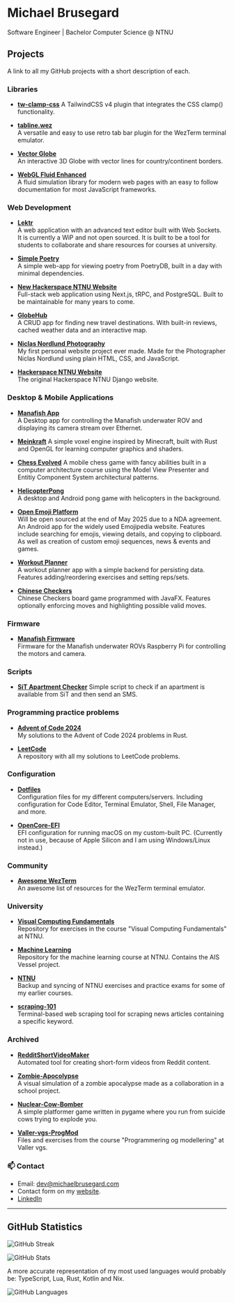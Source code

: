 # Michael Brusegard

Software Engineer | Bachelor Computer Science @ NTNU

## Projects

A link to all my GitHub projects with a short description of each.

### Libraries

- **[tw-clamp-css](https://github.com/michaelbrusegard/tw-clamp-css)**
  A TailwindCSS v4 plugin that integrates the CSS clamp() functionality. 

- **[tabline.wez](https://github.com/michaelbrusegard/tabline.wez)**  
  A versatile and easy to use retro tab bar plugin for the WezTerm terminal emulator.

- **[Vector Globe](https://github.com/michaelbrusegard/vector-globe)**  
  An interactive 3D Globe with vector lines for country/continent borders.

- **[WebGL Fluid Enhanced](https://github.com/michaelbrusegard/WebGL-Fluid-Enhanced)**  
  A fluid simulation library for modern web pages with an easy to follow documentation for most JavaScript frameworks.

### Web Development

- **[Lektr](https://github.com/Lektr/website)**  
  A web application with an advanced text editor built with Web Sockets. It is currently a WiP and not open sourced. It is built to be a tool for students to collaborate and share resources for courses at university.

- **[Simple Poetry](https://github.com/michaelbrusegard/simple-poetry)**  
  A simple web-app for viewing poetry from PoetryDB, built in a day with minimal dependencies.

- **[New Hackerspace NTNU Website](https://github.com/hackerspace-ntnu/website-next)**  
  Full-stack web application using Next.js, tRPC, and PostgreSQL. Built to be maintainable for many years to come.

- **[GlobeHub](https://github.com/michaelbrusegard/Globehub)**  
  A CRUD app for finding new travel destinations. With built-in reviews, cached weather data and an interactive map.

- **[Niclas Nordlund Photography](https://github.com/michaelbrusegard/NiclasNordlundPhotography)**  
  My first personal website project ever made. Made for the Photographer Niclas Nordlund using plain HTML, CSS, and JavaScript.

- **[Hackerspace NTNU Website](https://github.com/hackerspace-ntnu/website)**  
  The original Hackerspace NTNU Django website.

### Desktop & Mobile Applications

- **[Manafish App](https://github.com/Lektr/manafish-app)**  
  A Desktop app for controlling the Manafish underwater ROV and displaying its camera stream over Ethernet.

- **[Meinkraft](https://github.com/michaelbrusegard/Meinkraft)**
  A simple voxel engine inspired by Minecraft, built with Rust and OpenGL for learning computer graphics and shaders.

- **[Chess Evolved](https://github.com/michaelbrusegard/chess-evolved)**
  A mobile chess game with fancy abilities built in a computer architecture course using the Model View Presenter and Entitiy Component System architectural patterns.

- **[HelicopterPong](https://github.com/michaelbrusegard/HelicopterPong)**  
  A desktop and Android pong game with helicopters in the background.

- **[Open Emoji Platform](https://github.com/ITP2-G15/OpenEmojiPlatform)**  
  Will be open sourced at the end of May 2025 due to a NDA agreement. An Android app for the widely used Emojipedia website. Features include searching for emojis, viewing details, and copying to clipboard. As well as creation of custom emoji sequences, news & events and games.

- **[Workout Planner](https://github.com/michaelbrusegard/WorkoutPlanner)**  
  A workout planner app with a simple backend for persisting data. Features adding/reordering exercises and setting reps/sets.

- **[Chinese Checkers](https://github.com/michaelbrusegard/ChineseCheckers)**  
  Chinese Checkers board game programmed with JavaFX. Features optionally enforcing moves and highlighting possible valid moves.

### Firmware

- **[Manafish Firmware](https://github.com/Lektr/manafish-firmware)**  
  Firmware for the Manafish underwater ROVs Raspberry Pi for controlling the motors and camera.

### Scripts

- **[SiT Apartment Checker](https://github.com/michaelbrusegard/sit-apartment-checker)**
  Simple script to check if an apartment is available from SiT and then send an SMS.
  
### Programming practice problems

- **[Advent of Code 2024](https://github.com/michaelbrusegard/advent-of-code-2024)**  
  My solutions to the Advent of Code 2024 problems in Rust.

- **[LeetCode](https://github.com/michaelbrusegard/LeetCode)**  
  A repository with all my solutions to LeetCode problems.

### Configuration

- **[Dotfiles](https://github.com/michaelbrusegard/dotfiles)**  
  Configuration files for my different computers/servers. Including configuration for Code Editor, Terminal Emulator, Shell, File Manager, and more.

- **[OpenCore-EFI](https://github.com/michaelbrusegard/OpenCore-EFI)**  
  EFI configuration for running macOS on my custom-built PC. (Currently not in use, because of Apple Silicon and I am using Windows/Linux instead.)

### Community

- **[Awesome WezTerm](https://github.com/michaelbrusegard/awesome-wezterm)**  
  An awesome list of resources for the WezTerm terminal emulator.

### University

- **[Visual Computing Fundamentals](https://github.com/michaelbrusegard/visual-computing-fundamentals)**  
Repository for exercises in the course "Visual Computing Fundamentals" at NTNU.

- **[Machine Learning](https://github.com/michaelbrusegard/machine-learning)**  
  Repository for the machine learning course at NTNU. Contains the AIS Vessel project.

- **[NTNU](https://github.com/michaelbrusegard/NTNU)**  
  Backup and syncing of NTNU exercises and practice exams for some of my earlier courses.

- **[scraping-101](https://github.com/michaelbrusegard/scraping-101)**  
  Terminal-based web scraping tool for scraping news articles containing a specific keyword.

### Archived

- **[RedditShortVideoMaker](https://github.com/michaelbrusegard/RedditShortVideoMaker)**  
  Automated tool for creating short-form videos from Reddit content.

- **[Zombie-Apocolypse](https://github.com/michaelbrusegard/Zombie-Apocalypse)**  
  A visual simulation of a zombie apocalypse made as a collaboration in a school project.

- **[Nuclear-Cow-Bomber](https://github.com/michaelbrusegard/Nuclear-Cow-Bomber)**  
  A simple platformer game written in pygame where you run from suicide cows trying to explode you.

- **[Valler-vgs-ProgMod](https://github.com/michaelbrusegard/Valler-vgs-ProgMod)**  
  Files and exercises from the course "Programmering og modellering" at Valler vgs.

### 📫 Contact

- Email: <dev@michaelbrusegard.com>
- Contact form on my [website](https://www.michaelbrusegard.com/#contact).
- [LinkedIn](https://www.linkedin.com/in/michaelbrusegard/)

---

## GitHub Statistics

<p><img align="center" src="https://github-readme-streak-stats-eight.vercel.app/?user=michaelbrusegard&theme=github-dark&hide_border=true&date_format=j%20M%5B%20Y%5D&locale=en&count_private=true&exclude_days=Sun%2CSat&excludeDaysLabel=0D1116" alt="GitHub Streak" /></p>
<p><img align="center" src="https://github-readme-stats.vercel.app/api?username=michaelbrusegard&show_icons=true&hide_border=true&theme=github_dark&locale=en" alt="GitHub Stats" /></p>

A more accurate representation of my most used languages would probably be: TypeScript, Lua, Rust, Kotlin and Nix.
<p><img align="center" src="https://github-readme-stats.vercel.app/api/top-langs?username=michaelbrusegard&show_icons=true&hide_border=true&theme=github_dark&locale=en" alt="GitHub Languages" /></p>
